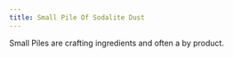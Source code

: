 ```yaml
---
title: Small Pile Of Sodalite Dust
---
```


<ItemImage file="small_pile_of_sodalite_dust" alt="Small Pile Of Sodalite Dust" size="200" />

Small Piles are crafting ingredients and often a by product.
